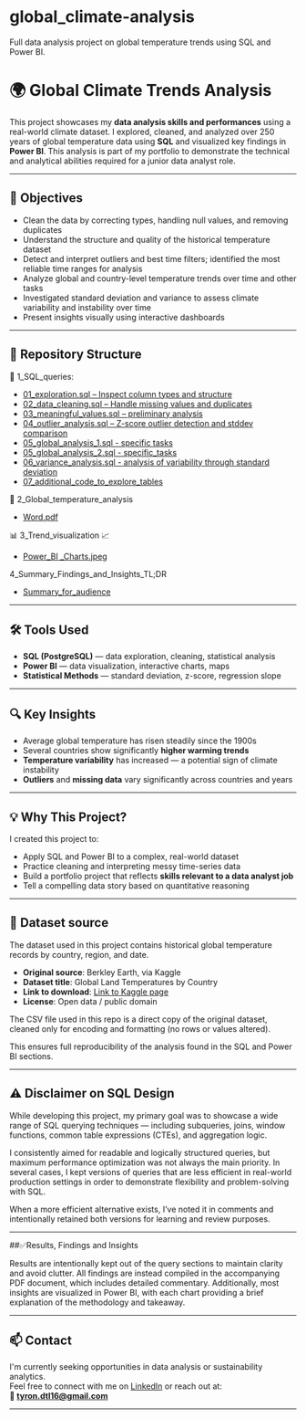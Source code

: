# global_climate-analysis
Full data analysis project on global temperature trends using SQL and Power BI.

# 🌍 Global Climate Trends Analysis

This project showcases my **data analysis skills and performances** using a real-world climate dataset. I explored, cleaned, and analyzed over 250 years of global temperature data using **SQL** and visualized key findings in **Power BI**. This analysis is part of my portfolio to demonstrate the technical and analytical abilities required for a junior data analyst role.

---

## 🎯 Objectives

- Clean the data by correcting types, handling null values, and removing duplicates
- Understand the structure and quality of the historical temperature dataset
- Detect and interpret outliers and best time filters; identified the most reliable time ranges for analysis
- Analyze global and country-level temperature trends over time and other tasks
- Investigated standard deviation and variance to assess climate variability and instability over time
- Present insights visually using interactive dashboards

---

## 📁 Repository Structure

📂 1_SQL_queries:

- [01_exploration.sql – Inspect column types and structure](https://github.com/Tyron-patterns/global-climate-analysis/blob/main/1_SQL_queries/01_exploration.sql)  
- [02_data_cleaning.sql – Handle missing values and duplicates](https://github.com/Tyron-patterns/global-climate-analysis/blob/main/1_SQL_queries/02_data_cleaning.sql)  
- [03_meaningful_values.sql – preliminary analysis](https://github.com/Tyron-patterns/global-climate-analysis/blob/main/1_SQL_queries/03_meaningful%20values.sql)  
- [04_outlier_analysis.sql – Z-score outlier detection and stddev comparison](https://github.com/Tyron-patterns/global-climate-analysis/blob/main/1_SQL_queries/04_outlier_analysis.sql)
- [05_global_analysis_1.sql - specific tasks](https://github.com/Tyron-patterns/global-climate-analysis/blob/main/1_SQL_queries/05_global_analysis_1.sql)
- [05_global_analysis_2.sql - specific_tasks](https://github.com/Tyron-patterns/global-climate-analysis/blob/main/1_SQL_queries/05_global_analysis_2.sql)
- [06_variance_analysis.sql - analysis of variability through standard deviation](https://github.com/Tyron-patterns/global-climate-analysis/blob/main/1_SQL_queries/06_Variance_analysis.sql)
- [07_additional_code_to_explore_tables](https://github.com/Tyron-patterns/global-climate-analysis/blob/main/1_SQL_queries/07_additional_code_to_export_tables.sql)


📖 2_Global_temperature_analysis
 - [Word.pdf](https://github.com/Tyron-patterns/global-climate-analysis/blob/main/Global%20temperature%20analysis%20(SQL).pdf)

📊 3_Trend_visualization 📈
 - [Power_BI _Charts.jpeg](https://github.com/Tyron-patterns/global-climate-analysis/blob/main/Global%20Temperature%20Analysis%20Visualization.pdf)

4_Summary_Findings_and_Insights_TL;DR
- [Summary_for_audience](https://github.com/Tyron-patterns/global-climate-analysis/blob/main/PROJECT_INSIGHTS.md)
---

## 🛠️ Tools Used

- **SQL (PostgreSQL)** — data exploration, cleaning, statistical analysis
- **Power BI** — data visualization, interactive charts, maps
- **Statistical Methods** — standard deviation, z-score, regression slope

---

## 🔍 Key Insights

- Average global temperature has risen steadily since the 1900s
- Several countries show significantly **higher warming trends**
- **Temperature variability** has increased — a potential sign of climate instability
- **Outliers** and **missing data** vary significantly across countries and years

---

## 💡 Why This Project?

I created this project to:
- Apply SQL and Power BI to a complex, real-world dataset
- Practice cleaning and interpreting messy time-series data
- Build a portfolio project that reflects **skills relevant to a data analyst job**
- Tell a compelling data story based on quantitative reasoning

---

## 📁 Dataset source

The dataset used in this project contains historical global temperature records by country, region, and date.

- **Original source**: Berkley Earth, via Kaggle
- **Dataset title**: Global Land Temperatures by Country
- **Link to download**: [Link to Kaggle page](https://www.kaggle.com/datasets/thedevastator/unraveling-global-climate-change-through-tempera)
- **License**: Open data / public domain
  
The CSV file used in this repo is a direct copy of the original dataset, cleaned only for encoding and formatting (no rows or values altered).

This ensures full reproducibility of the analysis found in the SQL and Power BI sections.

---

## ⚠️ Disclaimer on SQL Design

While developing this project, my primary goal was to showcase a wide range of SQL querying techniques — including subqueries, joins, window functions, common table expressions (CTEs), and aggregation logic.

I consistently aimed for readable and logically structured queries, but maximum performance optimization was not always the main priority. In several cases, I kept versions of queries that are less efficient in real-world production settings in order to demonstrate flexibility and problem-solving with SQL.

When a more efficient alternative exists, I’ve noted it in comments and intentionally retained both versions for learning and review purposes.

---
##✅Results, Findings and Insights

Results are intentionally kept out of the query sections to maintain clarity and avoid clutter.
All findings are instead compiled in the accompanying PDF document, which includes detailed commentary.
Additionally, most insights are visualized in Power BI, with each chart providing a brief explanation of the methodology and takeaway.

---

## 📫 Contact

I'm currently seeking opportunities in data analysis or sustainability analytics.  
Feel free to connect with me on [LinkedIn](https://www.linkedin.com/in/tyron-de-la-torre-95bb64311/?originalSubdomain=nl) or reach out at:  
**📧 tyron.dtl16@gmail.com**

---

